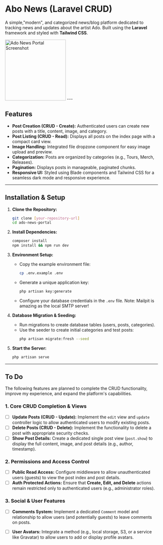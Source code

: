 # Abo News (Laravel CRUD)

A simple,"modern", and categorized news/blog platform dedicated to tracking news and updates about the artist Ado. Built using the **Laravel** framework and styled with **Tailwind CSS**.

<img src="https://i.pinimg.com/736x/f4/32/a6/f432a63b29dfae75dff1432eb4b60b62.jpg" alt="Ado News Portal Screenshot" width="200"/>
---

## Features

* **Post Creation (CRUD - Create):** Authenticated users can create new posts with a title, content, image, and category.
* **Post Listing (CRUD - Read):** Displays all posts on the index page with a compact card view.
* **Image Handling:** Integrated file dropzone component for easy image upload and preview.
* **Categorization:** Posts are organized by categories (e.g., Tours, Merch, Releases).
* **Pagination:** Displays posts in manageable, paginated chunks.
* **Responsive UI:** Styled using Blade components and Tailwind CSS for a seamless dark mode and responsive experience.

---

## Installation & Setup

1.  **Clone the Repository:**
    ```bash
    git clone [your-repository-url]
    cd ado-news-portal
    ```

2.  **Install Dependencies:**
    ```bash
    composer install
    npm install && npm run dev
    ```

3.  **Environment Setup:**
    * Copy the example environment file:
        ```bash
        cp .env.example .env
        ```
    * Generate a unique application key:
        ```bash
        php artisan key:generate
        ```
    * Configure your database credentials in the `.env` file.
Note: Mailpit is amazing as the local SMTP server!

4.  **Database Migration & Seeding:**
    * Run migrations to create database tables (users, posts, categories).
    * Use the seeder to create initial categories and test posts:
        ```bash
        php artisan migrate:fresh --seed
        ```

5.  **Start the Server:**
    ```bash
    php artisan serve
    ```

---

## To Do

The following features are planned to complete the CRUD functionality, improve my experience, and expand the platform's capabilities.

### 1. Core CRUD Completion & Views
- [ ] **Update Posts (CRUD - Update):** Implement the `edit` view and `update` controller logic to allow authenticated users to modify existing posts.
- [ ] **Delete Posts (CRUD - Delete):** Implement the functionality to delete a post with appropriate security checks.
- [ ] **Show Post Details:** Create a dedicated single post view (`post.show`) to display the full content, image, and post details (e.g., author, timestamp).

### 2. Permissions and Access Control
- [ ] **Public Read Access:** Configure middleware to allow unauthenticated users (guests) to view the post index and post details.
- [ ] **Auth Protected Actions:** Ensure that **Create, Edit, and Delete** actions remain restricted only to authenticated users (e.g., administrator roles).

### 3. Social & User Features
- [ ] **Comments System:** Implement a dedicated `Comment` model and relationship to allow users (and potentially guests) to leave comments on posts.
- [ ] **User Avatars:** Integrate a method (e.g., local storage, S3, or a service like Gravatar) to allow users to add or display profile avatars.

